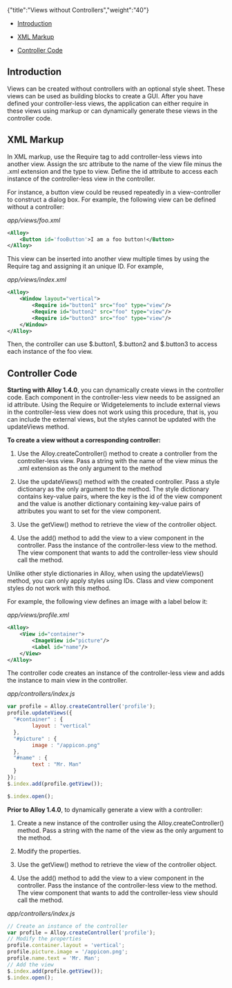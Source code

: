 {"title":"Views without Controllers","weight":"40"}

* [Introduction](#introduction)

* [XML Markup](#xml-markup)

* [Controller Code](#controller-code)

## Introduction

Views can be created without controllers with an optional style sheet. These views can be used as building blocks to create a GUI. After you have defined your controller-less views, the application can either require in these views using markup or can dynamically generate these views in the controller code.

## XML Markup

In XML markup, use the Require tag to add controller-less views into another view. Assign the src attribute to the name of the view file minus the .xml extension and the type to view. Define the id attribute to access each instance of the controller-less view in the controller.

For instance, a button view could be reused repeatedly in a view-controller to construct a dialog box. For example, the following view can be defined without a controller:

*app/views/foo.xml*

```xml
<Alloy>
    <Button id='fooButton'>I am a foo button!</Button>
</Alloy>
```

This view can be inserted into another view multiple times by using the Require tag and assigning it an unique ID. For example,

*app/views/index.xml*

```xml
<Alloy>
    <Window layout="vertical">
        <Require id="button1" src="foo" type="view"/>
        <Require id="button2" src="foo" type="view"/>
        <Require id="button3" src="foo" type="view"/>
    </Window>
</Alloy>
```

Then, the controller can use $.button1, $.button2 and $.button3 to access each instance of the foo view.

## Controller Code

**Starting with Alloy 1.4.0**, you can dynamically create views in the controller code. Each component in the controller-less view needs to be assigned an id attribute. Using the Require or Widgetelements to include external views in the controller-less view does not work using this procedure, that is, you can include the external views, but the styles cannot be updated with the updateViews method.

**To create a view without a corresponding controller:**

1. Use the Alloy.createController() method to create a controller from the controller-less view. Pass a string with the name of the view minus the .xml extension as the only argument to the method

2. Use the updateViews() method with the created controller. Pass a style dictionary as the only argument to the method. The style dictionary contains key-value pairs, where the key is the id of the view component and the value is another dictionary containing key-value pairs of attributes you want to set for the view component.

3. Use the getView() method to retrieve the view of the controller object.

4. Use the add() method to add the view to a view component in the controller. Pass the instance of the controller-less view to the method. The view component that wants to add the controller-less view should call the method.

Unlike other style dictionaries in Alloy, when using the updateViews() method, you can only apply styles using IDs. Class and view component styles do not work with this method.

For example, the following view defines an image with a label below it:

*app/views/profile.xml*

```xml
<Alloy>
    <View id="container">
        <ImageView id="picture"/>
        <Label id="name"/>
    </View>
</Alloy>
```

The controller code creates an instance of the controller-less view and adds the instance to main view in the controller.

*app/controllers/index.js*

```javascript
var profile = Alloy.createController('profile');
profile.updateViews({
  "#container" : {
        layout : "vertical"
  },
  "#picture" : {
        image : "/appicon.png"
  },
  "#name" : {
        text : "Mr. Man"
  }
});
$.index.add(profile.getView());

$.index.open();
```

**Prior to Alloy 1.4.0**, to dynamically generate a view with a controller:

1. Create a new instance of the controller using the Alloy.createController() method. Pass a string with the name of the view as the only argument to the method.

2. Modify the properties.

3. Use the getView() method to retrieve the view of the controller object.

4. Use the add() method to add the view to a view component in the controller. Pass the instance of the controller-less view to the method. The view component that wants to add the controller-less view should call the method.

*app/controllers/index.js*

```javascript
// Create an instance of the controller
var profile = Alloy.createController('profile');
// Modify the properties
profile.container.layout = 'vertical';
profile.picture.image = '/appicon.png';
profile.name.text = 'Mr. Man';
// Add the view
$.index.add(profile.getView());
$.index.open();
```

